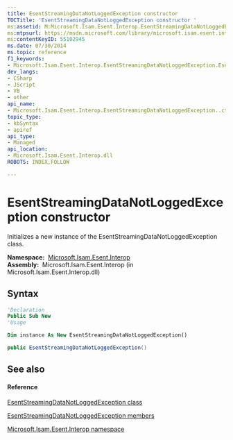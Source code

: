 ```yaml
---
title: EsentStreamingDataNotLoggedException constructor 
TOCTitle: 'EsentStreamingDataNotLoggedException constructor '
ms:assetid: M:Microsoft.Isam.Esent.Interop.EsentStreamingDataNotLoggedException.#ctor
ms:mtpsurl: https://msdn.microsoft.com/library/microsoft.isam.esent.interop.esentstreamingdatanotloggedexception.esentstreamingdatanotloggedexception(v=EXCHG.10)
ms:contentKeyID: 55102945
ms.date: 07/30/2014
ms.topic: reference
f1_keywords:
- Microsoft.Isam.Esent.Interop.EsentStreamingDataNotLoggedException.EsentStreamingDataNotLoggedException
dev_langs:
- CSharp
- JScript
- VB
- other
api_name: 
- Microsoft.Isam.Esent.Interop.EsentStreamingDataNotLoggedException..ctor
topic_type: 
- kbSyntax
- apiref
api_type: 
- Managed
api_location: 
- Microsoft.Isam.Esent.Interop.dll
ROBOTS: INDEX,FOLLOW

---
```


# EsentStreamingDataNotLoggedException constructor

Initializes a new instance of the EsentStreamingDataNotLoggedException class.

**Namespace:**  [Microsoft.Isam.Esent.Interop](./microsoft.isam.esent.interop-namespace.md)  
**Assembly:**  Microsoft.Isam.Esent.Interop (in Microsoft.Isam.Esent.Interop.dll)

## Syntax

``` vb
'Declaration
Public Sub New
'Usage

Dim instance As New EsentStreamingDataNotLoggedException()
```

``` csharp
public EsentStreamingDataNotLoggedException()
```

## See also

#### Reference

[EsentStreamingDataNotLoggedException class](./esentstreamingdatanotloggedexception-class.md)

[EsentStreamingDataNotLoggedException members](./esentstreamingdatanotloggedexception-members.md)

[Microsoft.Isam.Esent.Interop namespace](./microsoft.isam.esent.interop-namespace.md)